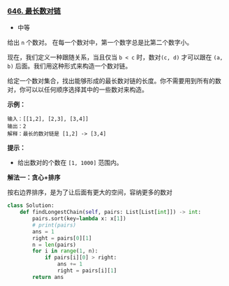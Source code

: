 ### [646. 最长数对链](https://leetcode.cn/problems/maximum-length-of-pair-chain/)

- 中等

给出 `n` 个数对。 在每一个数对中，第一个数字总是比第二个数字小。

现在，我们定义一种跟随关系，当且仅当 `b < c` 时，数对`(c, d)` 才可以跟在 `(a, b)` 后面。我们用这种形式来构造一个数对链。

给定一个数对集合，找出能够形成的最长数对链的长度。你不需要用到所有的数对，你可以以任何顺序选择其中的一些数对来构造。

**示例：**

```
输入：[[1,2], [2,3], [3,4]]
输出：2
解释：最长的数对链是 [1,2] -> [3,4]
```

**提示：**

- 给出数对的个数在 `[1, 1000]` 范围内。

**解法一：贪心+排序**

按右边界排序，是为了让后面有更大的空间，容纳更多的数对

```python
class Solution:
    def findLongestChain(self, pairs: List[List[int]]) -> int:
        pairs.sort(key=lambda x: x[1])
        # print(pairs)
        ans = 1
        right = pairs[0][1]
        n = len(pairs)
        for i in range(1, n):
            if pairs[i][0] > right:
                ans += 1
                right = pairs[i][1]
        return ans
```

